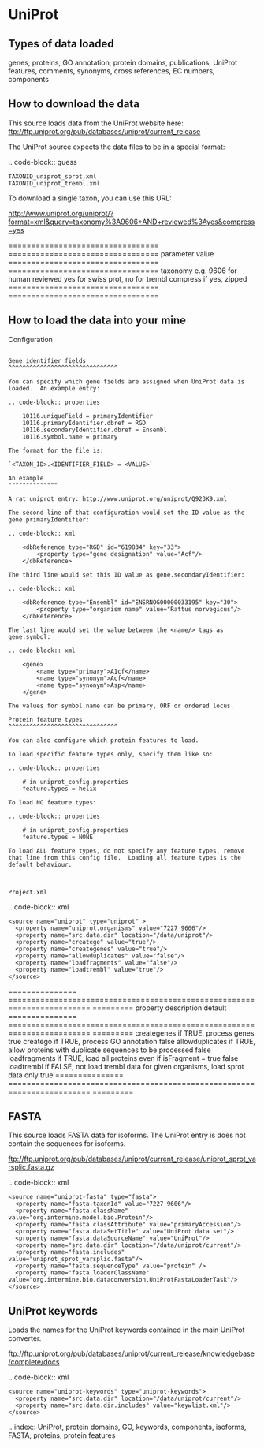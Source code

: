 UniProt
================================


Types of data loaded
--------------------

genes, proteins, GO annotation, protein domains, publications, UniProt features, comments, synonyms, cross references, EC numbers, components

How to download the data 
---------------------------

This source loads data from the UniProt website here: ftp://ftp.uniprot.org/pub/databases/uniprot/current_release 

The UniProt source expects the data files to be in a special format:

.. code-block:: guess

	TAXONID_uniprot_sprot.xml
	TAXONID_uniprot_trembl.xml
	
To download a single taxon, you can use this URL:

http://www.uniprot.org/uniprot/?format=xml&query=taxonomy%3A9606+AND+reviewed%3Ayes&compress=yes 

================================= =================================
parameter                         value
================================= =================================
taxonomy                          e.g. 9606 for human
reviewed                          yes for swiss prot, no for trembl
compress                          if yes, zipped
================================= =================================

How to load the data into your mine
--------------------------------------

Configuration
~~~~~~~~~~~~~~~~~~~~~~~~~~

Gene identifier fields
^^^^^^^^^^^^^^^^^^^^^^^^^^^^^^^

You can specify which gene fields are assigned when UniProt data is loaded.  An example entry:

.. code-block:: properties

	10116.uniqueField = primaryIdentifier
	10116.primaryIdentifier.dbref = RGD
	10116.secondaryIdentifier.dbref = Ensembl
	10116.symbol.name = primary

The format for the file is:

`<TAXON_ID>.<IDENTIFIER_FIELD> = <VALUE>`

An example
""""""""""""""

A rat uniprot entry: http://www.uniprot.org/uniprot/Q923K9.xml

The second line of that configuration would set the ID value as the gene.primaryIdentifier:

.. code-block:: xml

	<dbReference type="RGD" id="619834" key="33">
		<property type="gene designation" value="Acf"/>
	</dbReference>

The third line would set this ID value as gene.secondaryIdentifier:

.. code-block:: xml

	<dbReference type="Ensembl" id="ENSRNOG00000033195" key="30">
		<property type="organism name" value="Rattus norvegicus"/>
	</dbReference>

The last line would set the value between the <name/> tags as gene.symbol:

.. code-block:: xml

	<gene>
		<name type="primary">A1cf</name>
		<name type="synonym">Acf</name>
		<name type="synonym">Asp</name>
	</gene>

The values for symbol.name can be primary, ORF or ordered locus.

Protein feature types
^^^^^^^^^^^^^^^^^^^^^^^^^^^^^^^

You can also configure which protein features to load.

To load specific feature types only, specify them like so:

.. code-block:: properties

	# in uniprot_config.properties
	feature.types = helix

To load NO feature types:

.. code-block:: properties

	# in uniprot_config.properties
	feature.types = NONE

To load ALL feature types, do not specify any feature types, remove that line from this config file.  Loading all feature types is the default behaviour.



Project.xml
~~~~~~~~~~~~~~~~~~~~~~~~~~

.. code-block:: xml

    <source name="uniprot" type="uniprot" >
      <property name="uniprot.organisms" value="7227 9606"/>
      <property name="src.data.dir" location="/data/uniprot"/>
      <property name="creatego" value="true"/>
      <property name="creategenes" value="true"/>
      <property name="allowduplicates" value="false"/>
      <property name="loadfragments" value="false"/>
      <property name="loadtrembl" value="true"/>
    </source>

===============  ========================================================================  =========
property         description                                                               default
===============  ========================================================================  =========
creategenes      if TRUE, process genes                                                    true
creatego         if TRUE, process GO annotation                                            false 
allowduplicates  if TRUE, allow proteins with duplicate sequences to be processed          false 
loadfragments    if TRUE, load all proteins even if isFragment = true                      false 
loadtrembl       if FALSE, not load trembl data for given organisms, load sprot data only  true 
===============  ========================================================================  =========

FASTA
-------------

This source loads FASTA data for isoforms. The UniProt entry is does not contain the sequences for isoforms.

ftp://ftp.uniprot.org/pub/databases/uniprot/current_release/uniprot_sprot_varsplic.fasta.gz

.. code-block:: xml

    <source name="uniprot-fasta" type="fasta">
      <property name="fasta.taxonId" value="7227 9606"/>
      <property name="fasta.className" value="org.intermine.model.bio.Protein"/>
      <property name="fasta.classAttribute" value="primaryAccession"/>
      <property name="fasta.dataSetTitle" value="UniProt data set"/>
      <property name="fasta.dataSourceName" value="UniProt"/>
      <property name="src.data.dir" location="/data/uniprot/current"/>
      <property name="fasta.includes" value="uniprot_sprot_varsplic.fasta"/>
      <property name="fasta.sequenceType" value="protein" />
      <property name="fasta.loaderClassName" value="org.intermine.bio.dataconversion.UniProtFastaLoaderTask"/>
    </source>

UniProt keywords
------------------------

Loads the names for the UniProt keywords contained in the main UniProt converter.

ftp://ftp.uniprot.org/pub/databases/uniprot/current_release/knowledgebase/complete/docs

.. code-block:: xml

    <source name="uniprot-keywords" type="uniprot-keywords">
      <property name="src.data.dir" location="/data/uniprot/current"/>
      <property name="src.data.dir.includes" value="keywlist.xml"/>
    </source>


.. index:: UniProt, protein domains, GO, keywords, components, isoforms, FASTA, proteins, protein features

